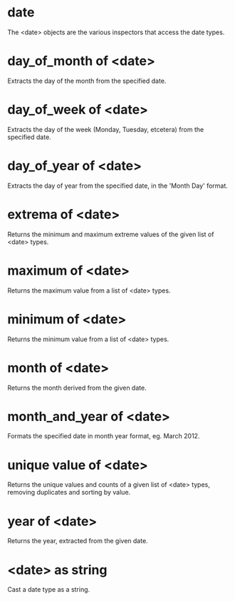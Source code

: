 # date

The &lt;date&gt; objects are the various inspectors that access the date types.

# day_of_month of &lt;date&gt;

Extracts the day of the month from the specified date.

# day_of_week of &lt;date&gt;

Extracts the day of the week (Monday, Tuesday, etcetera) from the specified date.

# day_of_year of &lt;date&gt;

Extracts the day of year from the specified date, in the &#39;Month Day&#39; format.

# extrema of &lt;date&gt;

Returns the minimum and maximum extreme values of the given list of &lt;date&gt; types.

# maximum of &lt;date&gt;

Returns the maximum value from a list of &lt;date&gt; types.

# minimum of &lt;date&gt;

Returns the minimum value from a list of &lt;date&gt; types.

# month of &lt;date&gt;

Returns the month derived from the given date.

# month_and_year of &lt;date&gt;

Formats the specified date in month year format, eg. March 2012.

# unique value of &lt;date&gt;

Returns the unique values and counts of a given list of &lt;date&gt; types, removing duplicates and sorting by value.

# year of &lt;date&gt;

Returns the year, extracted from the given date.

# &lt;date&gt; as string

Cast a date type as a string.
